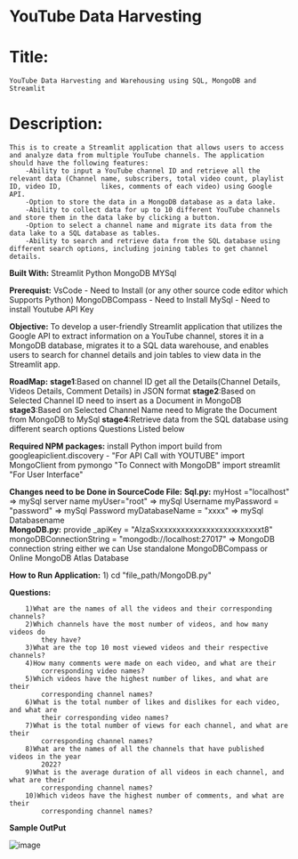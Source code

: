 # YouTube Data Harvesting
# Title:
	YouTube Data Harvesting and Warehousing using SQL, MongoDB and Streamlit

# Description:
	This is to create a Streamlit application that allows users to access and analyze data from multiple YouTube channels. The application should have the following features:
		-Ability to input a YouTube channel ID and retrieve all the relevant data (Channel name, subscribers, total video count, playlist ID, video ID, 		 likes, comments of each video) using Google API.
		-Option to store the data in a MongoDB database as a data lake.
		-Ability to collect data for up to 10 different YouTube channels and store them in the data lake by clicking a button.
		-Option to select a channel name and migrate its data from the data lake to a SQL database as tables.
		-Ability to search and retrieve data from the SQL database using different search options, including joining tables to get channel details.
		
**Built With:**
	Streamlit
	Python
	MongoDB
	MYSql
	
**Prerequist:**
	VsCode - Need to Install (or any other source code editor which Supports Python)
	MongoDBCompass - Need to Install
	MySql - Need to install
	Youtube API Key
	
**Objective:**
	To develop a user-friendly Streamlit application that utilizes the Google API to extract information on a YouTube channel, 
	stores it in a MongoDB database, migrates it to a SQL data warehouse, 
	and enables users to search for channel details and join tables to view data in the Streamlit app.
	
**RoadMap:**
	**stage1**:Based on channel ID get all the Details(Channel Details, Videos Details, Comment Details) in JSON format
	**stage2**:Based on Selected Channel ID need to insert as a Document in MongoDB 
	**stage3**:Based on Selected Channel Name need to Migrate the Document from MongoDB to MySql
	**stage4**:Retrieve data from the SQL database using different search options Questions Listed below

**Required NPM packages:**
	install Python
	import build from googleapiclient.discovery - "For API Call with YOUTUBE"
	import MongoClient from pymongo "To Connect with MongoDB"
	import streamlit "For User Interface"

**Changes need to be Done in SourceCode File:**
	**Sql.py:**
		myHost ="localhost" => mySql server name
		myUser="root" => mySql Username
		myPassword = "password" => mySql Password
		myDatabaseName = "xxxx" => mySql Databasename		
	**MongoDB.py:**
		provide _apiKey = "AIzaSxxxxxxxxxxxxxxxxxxxxxxxxxt8"
		mongoDBConnectionString = "mongodb://localhost:27017" => MongoDB connection string
		either we can Use standalone MongoDBCompass or Online MongoDB Atlas Database

**How to Run Application:**
	1) cd "file_path/MongoDB.py" 

**Questions:**

		1)What are the names of all the videos and their corresponding channels?
		2)Which channels have the most number of videos, and how many videos do
			they have?
		3)What are the top 10 most viewed videos and their respective channels?
		4)How many comments were made on each video, and what are their
			corresponding video names?
		5)Which videos have the highest number of likes, and what are their 
			corresponding channel names?
		6)What is the total number of likes and dislikes for each video, and what are 
			their corresponding video names?
		7)What is the total number of views for each channel, and what are their 
			corresponding channel names?
		8)What are the names of all the channels that have published videos in the year
			2022?
		9)What is the average duration of all videos in each channel, and what are their 
			corresponding channel names?
		10)Which videos have the highest number of comments, and what are their 
			corresponding channel names?
**Sample OutPut**

![image](https://github.com/praveennandagopal/YouTube-Harvest-Using-Youtube-API/assets/45605371/70cbaab5-ef51-45c9-b4bc-dbe79cadbfda)

